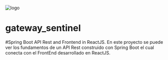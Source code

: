 ![logo](https://user-images.githubusercontent.com/61923478/156083775-c8befa55-a4fd-4f4e-b2a1-6addc3e6778d.jpg)
# gateway_sentinel

#Spring Boot API Rest and Frontend in ReactJS.
En este proyecto se puede ver los fundamentos de un API Rest construido con Spring Boot el cual conecta con el FrontEnd desarrollado en ReactJS.
